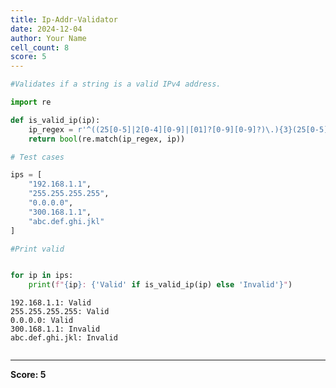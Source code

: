 ```yaml
---
title: Ip-Addr-Validator
date: 2024-12-04
author: Your Name
cell_count: 8
score: 5
---
```


```python
#Validates if a string is a valid IPv4 address.
```


```python
import re


```


```python
def is_valid_ip(ip):
    ip_regex = r'^((25[0-5]|2[0-4][0-9]|[01]?[0-9][0-9]?)\.){3}(25[0-5]|2[0-4][0-9]|[01]?[0-9][0-9]?)$'
    return bool(re.match(ip_regex, ip))


```


```python
# Test cases

```


```python
ips = [
    "192.168.1.1",
    "255.255.255.255",
    "0.0.0.0",
    "300.168.1.1",
    "abc.def.ghi.jkl"
]

```


```python
#Print valid 
```


```python

for ip in ips:
    print(f"{ip}: {'Valid' if is_valid_ip(ip) else 'Invalid'}")
```

    192.168.1.1: Valid
    255.255.255.255: Valid
    0.0.0.0: Valid
    300.168.1.1: Invalid
    abc.def.ghi.jkl: Invalid



```python

```


---
**Score: 5**
